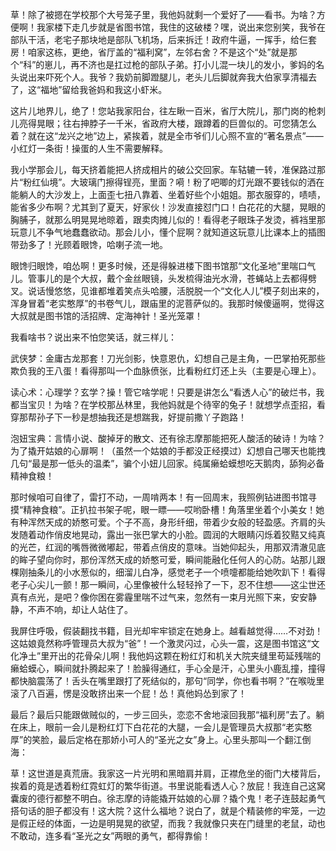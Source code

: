 草！除了被摁在学校那个大号笼子里，我他妈就剩一个爱好了——看书。为啥？方便啊！我家楼下走几步就是省图书馆，我住的这破楼？嘿，说出来您别笑，我爷在部队干活，老宅子那块地是部队飞机场，后来拆迁！政府牛逼，一挥手，给仨套房！咱家这栋，更绝，省厅盖的“福利窝”，左邻右舍？不是这个“处”就是那个“科”的崽儿，再不济也是扛过枪的部队子弟。打小儿混一块儿的发小，爹妈的名头说出来吓死个人。我爷？我奶前脚蹬腿儿，老头儿后脚就奔我大伯家享清福去了，这“福地”留给我爸妈和我这小虾米。

这片儿地界儿，绝了！您站我家阳台，往左瞅一百米，省厅大院儿，那门岗的枪刺儿亮得晃眼；往右抻脖子一千米，省政府大楼，跟蹲着的巨兽似的。可您猜怎么着？就在这“龙兴之地”边上，紧挨着，就是全市爷们儿心照不宣的“著名景点”——小红灯一条街！操蛋的人生不需要解释。

我小学那会儿，每天挤着能把人挤成相片的破公交回家。车轱辘一转，准保路过那片“粉红仙境”。大玻璃门擦得锃亮，里面？嗬！粉了吧唧的灯光跟不要钱似的洒在能躺人的大沙发上，上面歪七扭八靠着、坐着好些个小姐姐。那衣服穿的，啧啧，能省多少布啊？尤其到了夏天，好家伙！沙发直接怼门口！白花花的大腿，晃眼的胸脯子，就那么明晃晃地晾着，跟卖肉摊儿似的！看得老子眼珠子发烫，裤裆里那玩意儿不争气地蠢蠢欲动。那会儿小，懂个屁啊？就知道这玩意儿比课本上的插图带劲多了！光顾着眼馋，哈喇子流一地。

眼馋归眼馋，咱怂啊！更多时候，还是得躲进楼下图书馆那“文化圣地”里喘口气儿。管事儿的是个大叔，戴个金丝眼镜，头发梳得油光水滑，苍蝇站上去都得劈叉。说话慢悠悠，见谁都堆着笑点头哈腰，活脱脱一个“文化人儿”模子刻出来的，浑身冒着“老实憨厚”的书卷气儿，跟庙里的泥菩萨似的。我那时候傻逼啊，觉得这大叔就是图书馆的活招牌、定海神针！圣光笼罩！

我看啥书？说出来不怕您笑话，就三样儿：

武侠梦：金庸古龙那套！刀光剑影，快意恩仇，幻想自己是主角，一巴掌拍死那些欺负我的王八蛋！看得那叫一个血脉偾张，比看粉红灯还上头（主要是心理上）。

读心术：心理学？玄学？操！管它啥学呢！只要是讲怎么“看透人心”的破烂书，我都当宝贝！为啥？在学校那丛林里，我他妈就是个待宰的兔子！就想学点歪招，看穿那帮孙子下一秒是想抽我还是想踹我，好提前撒丫子跑路！

泡妞宝典：言情小说、酸掉牙的散文、还有徐志摩那能把死人酸活的破诗！为啥？为了撬开姑娘的心扉啊！（虽然一个姑娘的手都没正经摸过）幻想自己哪天也能拽几句“最是那一低头的温柔”，骗个小妞儿回家。纯属癞蛤蟆想吃天鹅肉，舔狗必备精神食粮！

那时候咱可自律了，雷打不动，一周啃两本！有一回周末，我照例钻进图书馆寻摸“精神食粮”。正扒拉书架子呢，眼一瞟——哎哟卧槽！角落里坐着个小美女！她有种浑然天成的娇憨可爱。个子不高，身形纤细，带着少女般的轻盈感。齐肩的头发随着动作俏皮地晃动，露出一张巴掌大的小脸。圆润的大眼睛闪烁着狡黠又纯真的光芒，红润的嘴唇微微嘟起，带着点俏皮的意味。当她仰起头，用那双清澈见底的眸子望向你时，那份浑然天成的娇憨可爱，瞬间能融化任何人的心防。站那儿跟棵刚抽条儿的小水葱似的，细溜儿白净，感觉老子一个喷嚏都能给她吹趴下！看得老子心尖儿一颤！那一瞬间，心里像被什么轻轻拎了一下，忍不住想——这尘世还真有点光，是吧？像你困在雾霾里喘不过气来，忽然有一束月光照下来，安安静静，不声不响，却让人站住了。

我屏住呼吸，假装翻找书籍，目光却牢牢锁定在她身上。越看越觉得……不对劲！这姑娘竟然称呼管理员大叔为“爸”！一个激灵闪过，心头一震，这是图书馆这“文化净土”里开出的花骨朵儿啊！我他妈这颗在粉红灯和机关大院夹缝里苟延残喘的癞蛤蟆心，瞬间就扑腾起来了！脸臊得通红，手心全是汗，心里头小鹿乱撞，撞得都快脑震荡了！舌头在嘴里跟打了死结似的，那句“同学，你也看书啊？”在喉咙里滚了八百遍，愣是没敢挤出来一个屁！怂！真他妈怂到家了！

最后？最后只能跟做贼似的，一步三回头，恋恋不舍地滚回我那“福利房”去了。躺在床上，眼前一会儿是粉红灯下白花花的大腿，一会儿是管理员大叔那“老实憨厚”的笑脸，最后定格在那娇小可人的“圣光之女”身上。心里头那叫一个翻江倒海：

草！这世道是真荒唐。我家这一片光明和黑暗肩并肩，正襟危坐的衙门大楼背后，挨着的竟是透着粉红霓虹灯的繁华街道。书里说能看透人心？放屁！我连自己这窝囊废的德行都整不明白。徐志摩的诗能撬开姑娘的心扉？撬个鬼！老子连鼓起勇气搭句话的胆子都没有！这大院？这什么福地？说白了，就是个精装修的牢笼，一边是假正经的体面，一边是明晃晃的欲望，而我？我就像只夹在门缝里的老鼠，动也不敢动，连多看“圣光之女”两眼的勇气，都得靠偷！
